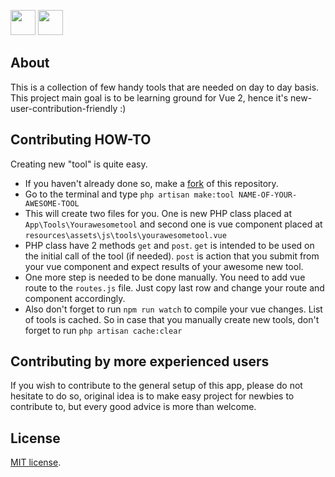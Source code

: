 <p align="left"><img src="https://laravel.com/assets/img/components/logo-laravel.svg" style="height:40px"> <img src="https://vuejs.org/images/logo.png" style="width:40px; height: 40px;"></p>


## About

This is a collection of few handy tools that are needed on day to day basis. This project main goal is to be learning ground for Vue 2, hence it's new-user-contribution-friendly :) 

## Contributing HOW-TO

Creating new "tool" is quite easy.
 
- If you haven't already done so, make a [fork](https://help.github.com/articles/fork-a-repo/) of this repository.
- Go to the terminal and type `php artisan make:tool NAME-OF-YOUR-AWESOME-TOOL`
- This will create two files for you. One is new PHP class placed at `App\Tools\Yourawesometool` and second one is vue component placed at `resources\assets\js\tools\yourawesometool.vue`
- PHP class have 2 methods `get` and `post`. `get` is intended to be used on the initial call of the tool (if needed). `post` is action that you submit from your vue component and expect results of your awesome new tool.
- One more step is needed to be done manually. You need to add vue route to the `routes.js` file. Just copy last row and change your route and component accordingly. 
- Also don't forget to run `npm run watch` to compile your vue changes. List of tools is cached. So in case that you manually create new tools, don't forget to run `php artisan cache:clear` 

## Contributing by more experienced users

If you wish to contribute to the general setup of this app, please do not hesitate to do so, original idea is to make easy project for newbies to contribute to, but every good advice is more than welcome.

## License

[MIT license](http://opensource.org/licenses/MIT).
